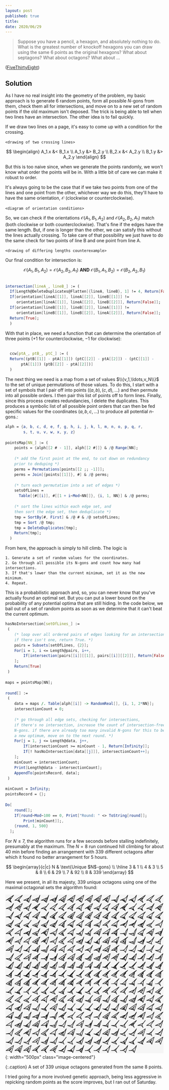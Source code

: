 ```yaml
---
layout: post
published: true
title: 
date: 2020/06/29
---
```


>Suppose you have a pencil, a hexagon, and absolutely nothing to do. What is the greatest number of knockoff hexagons you can draw using the same $6$ points as the original hexagons? What about septagons? What about octagons? What about ...

<!--more-->

([FiveThirtyEight](https://fivethirtyeight.com/features/can-you-connect-the-dots/))

## Solution

As I have no real insight into the geometry of the problem, my basic approach is to generate $6$ random points, form all possible $N$-gons from them, check them all for intersections, and move on to a new set of random points if the old maximum isn't deposed. The trick is being able to tell when two lines have an intersection. The other idea is to fail quickly.

If we draw two lines on a page, it's easy to come up with a condition for the crossing.

`<drawing of two crossing lines>`

$$
\begin{align}
A_1.x &< B_1.x \\
A_1.y &> B_2.y \\
B_2.x &< A_2.y \\
B_1.y &> A_2.y
\end{align}
$$

But this is too naive since, when we generate the points randomly, we won't know what order the points will be in. With a little bit of care we can make it robust to order. 

It's always going to be the case that if we take two points from one of the lines and one point from the other, whichever way we do this, they'll have to have the same orientation, $\mathcal{O}$ (clockwise or counterclockwise). 

`<diagram of orientation conditions>`

So, we can check if the orientations $\mathcal{O}(A_1,B_1,A_2)$ and $\mathcal{O}(A_2,B_2,A_1)$ match (both clockwise or both counterclockwise). That's fine if the edges have the same length. But, if one is longer than the other, we can satisfy this without the lines actually crossing. To take care of that possibility we just have to do the same check for two points of line B and one point from line A.

`<drawing of differing lengths counterexample>`

Our final condition for intersection is:

$$
\mathcal{O}(A_1,B_1,A_2) = \mathcal{O}(A_2,B_2,A_1)\ \mathbf{AND}\ \mathcal{O}(B_1,A_1,B_2) = \mathcal{O}(B_2,A_2,B_1)
$$

```mathematica

intersection[lineA_, lineB_] := (
  If[Length@DeleteDuplicates@Flatten[{lineA, lineB}, 1] != 4, Return[False]];
  If[orientation[lineA[[1]], lineA[[2]], lineB[[1]]] !=
     orientation[lineA[[1]], lineA[[2]], lineB[[2]]], Return[False]];
  If[orientation[lineB[[1]], lineB[[2]], lineA[[1]]] !=
     orientation[lineB[[1]], lineB[[2]], lineA[[2]]], Return[False]];
  Return[True];
  )
```

With that in place, we need a function that can determine the orientation of three points ($+1$ for counterclockwise, $-1$ for clockwise):

```mathematica
  
  ccw[ptA_, ptB_, ptC_] := (
  Return[(ptB[[1]] - ptA[[1]]) (ptC[[2]] - ptA[[2]]) - (ptC[[1]] - 
       ptA[[1]]) (ptB[[2]] - ptA[[2]])]
  )
```

The next thing we need is a map from a set of values $\\{v_1,\ldots,v_N\\}$ to the set of unique permutations of those values. To do this, I start with a set of symbols that I pair off into points ($(a,b), (c,d), \ldots$) and then permute into all possible orders. I then pair this list of points off to form lines. Finally, since this process creates redundancies, I delete the duplicates. This produces a symbolic list of all possible point orders that can then be fed specific values for the coordinates $(a,b,c,\ldots)$ to produce all potential $n$-gons.:

```mathematica
alph = {a, b, c, d, e, f, g, h, i, j, k, l, m, n, o, p, q, r, 
        s, t, u, v, w, x, y, z}

pointsMap[NN_] := (
    points = {alph[[2 # - 1]], alph[[2 #]]} & /@ Range[NN];

    (* add the first point at the end, to cut down on redundancy
    prior to deduping *)
    perms = Permutations[points[[2 ;; -1]]];
    perms = Join[{points[[1]]}, #] & /@ perms;
    
    (* turn each permutation into a set of edges *)
    setsOfLines = 
      Table[{#[[i]], #[[1 + i~Mod~NN]]}, {i, 1, NN}] & /@ perms;
      
    (* sort the lines within each edge set, and
    then sort the edge set, then deduplicate *)
    tmp = SortBy[#, First] & /@ # & /@ setsOfLines;
    tmp = Sort /@ tmp;
    tmp = DeleteDuplicates[tmp];
    Return[tmp];
  )
```

From here, the approach is simply to hill climb. The logic is 

```
1. Generate a set of random values for the coordinates.
2. Go through all possible its N-gons and count how many had intersections.
3. If that's lower than the current minimum, set it as the new minimum.
4. Repeat.
```

This is a probabilistic approach and, so, you can never know that you've actually found an optimal set. But you can put a lower bound on the probability of any potential optima that are still hiding. In the code below, we bail out of a set of random points as soon as we determine that it can't beat the current optimum.

```mathematica  
hasNoIntersection[setOfLines_] :=
 (
    (* loop over all ordered pairs of edges looking for an intersection.
    if there isn't one, return True. *)
    pairs = Subsets[setOfLines, {2}];
    For[i = 1, i <= Length@pairs, i++,
        If[intersection[pairs[[i]][[1]], pairs[[i]][[2]]], Return[False]];
    ];
    Return[True]
 ) 

maps = pointsMap[NN];

round[] :=
 (
    data = maps /. Table[alph[[i]] -> RandomReal[], {i, 1, 2*NN}];
    intersectionCount = 0;
    
    (* go through all edge sets, checking for intersections,
    if there's no intersection, increase the count of intersection-free
    N-gons. if there are already too many invalid N-gons for this to be 
    a new optimum, move on to the next round. *)
    For[j = 1, j <= Length@data, j++,
        If[intersectionCount >= minCount - 1, Return[Infinity]];
        If[! hasNoIntersection[data[[j]]], intersectionCount++];
    ];
    minCount = intersectionCount;
    Print[Length@data - intersectionCount];
    AppendTo[pointsRecord, data];
 )

minCount = Infinity;
pointsRecord = {};

Do[
    round[];
    If[round~Mod~100 == 0, Print["Round: " <> ToString[round]]; 
        Print[minCount]];,
    {round, 1, 500}
  ];
```

For $N \leq 7$, the algorithm runs for a few seconds before stalling indefinitely, presumably at the maximum. The $N=8$ run continued hill climbing for about $40\text{ min}$ before finding an arrangement with $339$ different octagons after which it found no better arrangement for $5\text{ hours}.$ 

$$
\begin{array}{c|c}
N & \text{Unique $N$-gons} \\ \hline
3 & 1 \\
4 & 3 \\
5 & 8 \\
6 & 29 \\
7 & 92 \\
8 & 339
\end{array}
$$

Here we present, in all its majesty, $339$ unique octagons using one of the maximal octagonal sets the algorithm found:

![](/img/2020-06-26-octagons.png){: width="500px" class="image-centered"}

{:.caption}
A set of $339$ unique octagons generated from the same $8$ points.

I tried going for a more involved genetic approach, being less aggressive in repicking random points as the score improves, but I ran out of Saturday. 

<br>

